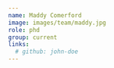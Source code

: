 ```yaml
---
name: Maddy Comerford
image: images/team/maddy.jpg
role: phd
group: current
links:
  # github: john-doe
---
```

